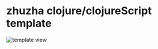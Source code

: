 # zhuzha clojure/clojureScript template
![template view](https://media.giphy.com/media/26tOZ42Mg6pbTUPHW/giphy.gif)

